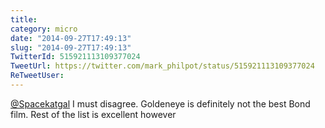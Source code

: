 ```yaml
---
title: 
category: micro
date: "2014-09-27T17:49:13"
slug: "2014-09-27T17:49:13"
TwitterId: 515921113109377024
TweetUrl: https://twitter.com/mark_philpot/status/515921113109377024
ReTweetUser: 
---
```


[@Spacekatgal](https://twitter.com/Spacekatgal) I must disagree. Goldeneye is definitely not the best Bond film. Rest of the list is excellent however